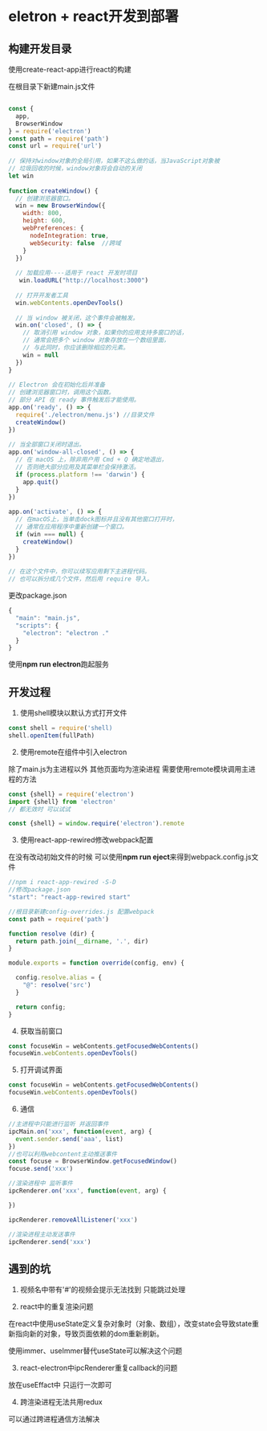 # eletron + react开发到部署

## 构建开发目录

使用create-react-app进行react的构建

在根目录下新建main.js文件

```js

const {
  app,
  BrowserWindow
} = require('electron')
const path = require('path')
const url = require('url')
 
// 保持对window对象的全局引用，如果不这么做的话，当JavaScript对象被
// 垃圾回收的时候，window对象将会自动的关闭
let win
 
function createWindow() {
  // 创建浏览器窗口。
  win = new BrowserWindow({
    width: 800,
    height: 600,
    webPreferences: {
      nodeIntegration: true,
      webSecurity: false  //跨域
    }
  })
 
  // 加载应用----适用于 react 开发时项目
   win.loadURL("http://localhost:3000")
 
  // 打开开发者工具
  win.webContents.openDevTools()
 
  // 当 window 被关闭，这个事件会被触发。
  win.on('closed', () => {
    // 取消引用 window 对象，如果你的应用支持多窗口的话，
    // 通常会把多个 window 对象存放在一个数组里面，
    // 与此同时，你应该删除相应的元素。
    win = null
  })
}
 
// Electron 会在初始化后并准备
// 创建浏览器窗口时，调用这个函数。
// 部分 API 在 ready 事件触发后才能使用。
app.on('ready', () => {
  require('./electron/menu.js') //目录文件
  createWindow()
})
 
// 当全部窗口关闭时退出。
app.on('window-all-closed', () => {
  // 在 macOS 上，除非用户用 Cmd + Q 确定地退出，
  // 否则绝大部分应用及其菜单栏会保持激活。
  if (process.platform !== 'darwin') {
    app.quit()
  }
})
 
app.on('activate', () => {
  // 在macOS上，当单击dock图标并且没有其他窗口打开时，
  // 通常在应用程序中重新创建一个窗口。
  if (win === null) {
    createWindow()
  }
})
 
// 在这个文件中，你可以续写应用剩下主进程代码。
// 也可以拆分成几个文件，然后用 require 导入。
```

更改package.json
```js
{
  "main": "main.js",
  "scripts": {
    "electron": "electron ."
  }
}
```

使用**npm run electron**跑起服务

## 开发过程

1. 使用shell模块以默认方式打开文件

```js
const shell = require('shell)
shell.openItem(fullPath)
```

2. 使用remote在组件中引入electron

除了main.js为主进程以外 其他页面均为渲染进程 需要使用remote模块调用主进程的方法
```js
const {shell} = require('electron')
import {shell} from 'electron'
// 都无效时 可以试试

const {shell} = window.require('electron').remote
```

3. 使用react-app-rewired修改webpack配置

在没有改动初始文件的时候 可以使用**npm run eject**来得到webpack.config.js文件

```js
//npm i react-app-rewired -S-D
//修改package.json
"start": "react-app-rewired start"

//根目录新建config-overrides.js 配置webpack
const path = require('path')

function resolve (dir) {
  return path.join(__dirname, '.', dir)
}

module.exports = function override(config, env) {

  config.resolve.alias = {
    "@": resolve('src')
  }

  return config;
}
```

4. 获取当前窗口

```js
const focuseWin = webContents.getFocusedWebContents()
focuseWin.webContents.openDevTools()
```

5. 打开调试界面
```js
const focuseWin = webContents.getFocusedWebContents()
focuseWin.webContents.openDevTools()
```

6. 通信
```js
//主进程中只能进行监听 并返回事件
ipcMain.on('xxx', function(event, arg) {
  event.sender.send('aaa', list)
})
//也可以利用webcontent主动推送事件
const focuse = BrowserWindow.getFocusedWindow()
focuse.send('xxx')

//渲染进程中 监听事件
ipcRenderer.on('xxx', function(event, arg) {

})

ipcRenderer.removeAllListener('xxx')

//渲染进程主动发送事件
ipcRenderer.send('xxx')
```


## 遇到的坑

1. 视频名中带有'#'的视频会提示无法找到 只能跳过处理

2. react中的重复渲染问题

  在react中使用useState定义复杂对象时（对象、数组），改变state会导致state重新指向新的对象，导致页面依赖的dom重新刷新。

  使用immer、useImmer替代useState可以解决这个问题

3. react-electron中ipcRenderer重复callback的问题

  放在useEffact中 只运行一次即可

4. 跨渲染进程无法共用redux 

  可以通过跨进程通信方法解决
